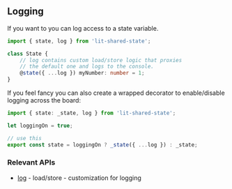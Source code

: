 ## Logging

If you want to you can log access to a state variable.

```ts
import { state, log } from 'lit-shared-state';

class State {
    // log contains custom load/store logic that proxies
    // the default one and logs to the console. 
    @state({ ...log }) myNumber: number = 1;
}
```

If you feel fancy you can also create a wrapped decorator
to enable/disable logging across the board:

```ts
import { state: _state, log } from 'lit-shared-state';

let loggingOn = true;

// use this
export const state = loggingOn ? _state({ ...log }) : _state;
```

### Relevant APIs
* [log](api/modules.html#log) - load/store - customization for logging